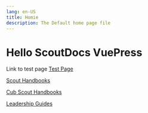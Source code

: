 ```yaml
---
lang: en-US
title: Homie
description: The Default home page file
---
```


# Hello ScoutDocs VuePress

Link to test page [Test Page](testpage.md)

[Scout Handbooks](Handbooks/Scout/index.md)

[Cub Scout Handbooks](Handbooks/CubScout/index.md)

[Leadership Guides](Handbooks/Leadership/index.md)